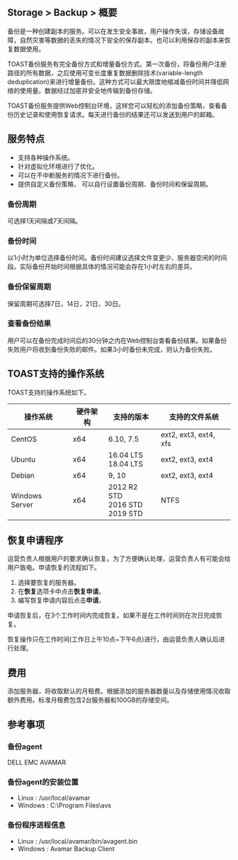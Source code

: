 ## Storage > Backup > 概要

备份是一种创建副本的服务。可以在发生安全事故，用户操作失误，存储设备故障，自然灾害等数据的丢失的情况下安全的保存副本。也可以利用保存的副本来恢复数据使用。

TOAST备份服务有完全备份方式和增量备份方式。第一次备份，将备份用户注册路径的所有数据，之后使用可变长度重复数据删除技术(variable-length deduplication)来进行增量备份。这种方式可以最大限度地缩减备份时间并降低网络的使用量。数据经过加密并安全地传输到备份存储。

TOAST备份服务提供Web控制台环境，这样您可以轻松的添加备份策略，查看备份历史记录和使用恢复请求。每天进行备份的结果还可以发送到用户的邮箱。

## 服务特点
* 支持各种操作系统。
* 针对虚拟化环境进行了优化。
* 可以在不中断服务的情况下进行备份。
* 提供自定义备份策略， 可以自行设置备份周期、备份时间和保留周期。

### 备份周期
可选择1天间隔或7天间隔。

### 备份时间
以1小时为单位选择备份时间。备份时间建议选择文件变更少、服务器空闲的时间段。实际备份开始时间根据具体的情况可能会存在1小时左右的差异。

### 备份保留周期
保留周期可选择7日，14日，21日，30日。

### 查看备份结果
用户可以在备份完成时间后的30分钟之内在Web控制台查看备份结果。如果备份失败用户将收到备份失败的邮件。如果3小时备份未完成，则认为备份失败。

## TOAST支持的操作系统
TOAST支持的操作系统如下。

| 操作系统 | 硬件架构 | 支持的版本 | 支持的文件系统 |
| --- | --- | --- | --- |
| CentOS | x64 | 6.10, 7.5 | ext2, ext3, ext4, xfs |
| Ubuntu | x64 | 16.04 LTS<br/>18.04 LTS | ext2, ext3, ext4 |
| Debian | x64 | 9, 10 | ext2, ext3, ext4 |
| Windows Server | x64 | 2012 R2 STD<br/>2016 STD<br/>2019 STD | NTFS |

## 恢复申请程序
运营负责人根据用户的要求确认恢复。为了方便确认处理，运营负责人有可能会给用户致电。申请恢复的流程如下。

1. 选择要恢复的服务器。
2. 在**恢复**选项卡中点击**恢复申请**。
3. 编写恢复申请内容后点击**申请**。

申请恢复后，在3个工作时间内完成恢复。如果不是在工作时间则在次日完成恢复。

恢复操作只在工作时间(工作日上午10点~下午6点)进行，由运营负责人确认后进行处理。

## 费用
添加服务器，将收取默认的月租费。根据添加的服务器数量以及存储使用情况收取额外费用。标准月租费包含2台服务器和100GB的存储空间。

## 参考事项
### 备份agent
DELL EMC AVAMAR

### 备份agent的安装位置
* Linux : /usr/local/avamar
* Windows : C:\Program Files\avs

### 备份程序进程信息
* Linux : /usr/local/avamar/bin/avagent.bin
* Windows : Avamar Backup Client
